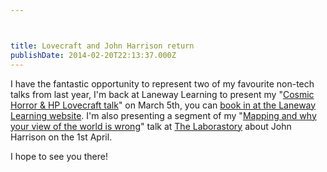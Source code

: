 ```yaml
---



title: Lovecraft and John Harrison return
publishDate: 2014-02-20T22:13:37.000Z
---
```



I have the fantastic opportunity to represent two of my favourite non-tech talks from last year, I&#39;m back at Laneway Learning to present my &quot;<a href="/cosmic-horror-hp-lovecraft">Cosmic Horror &amp; HP Lovecraft talk</a>&quot; on March 5th, you can <a href="https://melbourne.lanewaylearning.com/classes/cosmic-horror-and-hp-lovecraft/?utm_content=buffer21da4&amp;utm_medium=social&amp;utm_source=twitter.com&amp;utm_campaign=buffer" target="_blank">book in at the Laneway Learning website</a>. I&#39;m also presenting a segment of my &quot;<a href="/mapping-and-why-your-view-world-wrong">Mapping and why your view of the world is wrong</a>&quot; talk at <a href="https://thelaborastory.com/" target="_blank">The Laborastory</a> about John Harrison on the 1st April.

I hope to see you there!
